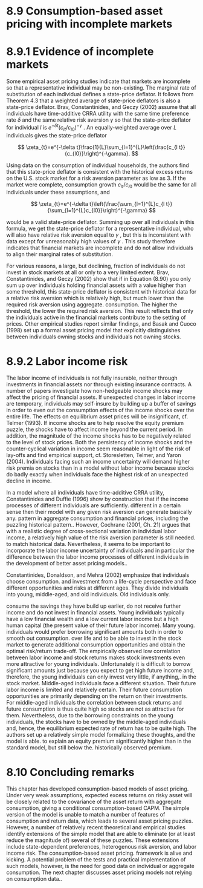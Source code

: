 # 8.9 Consumption-based asset pricing with incomplete markets  

# 8.9.1 Evidence of incomplete markets  

Some empirical asset pricing studies indicate that markets are incomplete so that a representative individual may be non-existing. The marginal rate of substitution of each individual defines a state-price deflator. It follows from Theorem 4.3 that a weighted average of state-price deflators is also a state-price deflator. Brav, Constantinides, and Geczy (2002) assume that all individuals have time-additive CRRA utility with the same time preference rate $\delta$ and the same relative risk aversion $\gamma$ so that the state-price deflator for individual $\textit{l}$ is $e^{-\delta t}\left(c_{l t}/c_{l0}\right)^{-\gamma}$ . An equally-weighted average over $L$ individuals gives the state-price deflator  

$$
\zeta_{t}=e^{-\delta t}\frac{1}{L}\sum_{l=1}^{L}\left(\frac{c_{l t}}{c_{l0}}\right)^{-\gamma}.
$$  

Using data on the consumption of individual households, the authors find that this state-price deflator is consistent with the historical excess returns on the U.S. stock market for a risk aversion parameter as low as 3. If the market were complete, consumption growth $c_{l t}/c_{l0}$ would be the same for all individuals under these assumptions, and  

$$
\zeta_{t}=e^{-\delta t}\left(\frac{\sum_{l=1}^{L}c_{l t}}{\sum_{l=1}^{L}c_{l0}}\right)^{-\gamma}
$$  

would be a valid state-price deflator. Summing up over all individuals in this formula, we get the state-price deflator for a representative individual, who will also have relative risk aversion equal to $\gamma$ , but this is inconsistent with data except for unreasonably high values of $\gamma$ . This study therefore indicates that financial markets are incomplete and do not allow individuals to align their marginal rates of substitution.  

For various reasons, a large, but declining, fraction of individuals do not invest in stock markets at all or only to a very limited extent. Brav, Constantinides, and Geczy (2002) show that if in Equation (8.90) you only sum up over individuals holding financial assets with a value higher than some threshold, this state-price deflator is consistent with historical data for a relative risk aversion which is relatively high, but much lower than the required risk aversion using aggregate. consumption. The higher the threshold, the lower the required risk aversion. This result reflects that only the individuals active in the financial markets contribute to the setting of prices. Other empirical studies report similar findings, and Basak and Cuoco (1998) set up a formal asset pricing model that explicitly distinguishes between individuals owning stocks and individuals not owning stocks.  

# 8.9.2 Labor income risk  

The labor income of individuals is not fully insurable, neither through investments in financial assets nor through existing insurance contracts. A number of papers investigate how non-hedgeable income shocks may affect the pricing of financial assets. If unexpected changes in labor income are temporary, individuals may self-insure by building up a buffer of savings in order to even out the consumption effects of the income shocks over the entire life. The effects on equilibrium asset prices will be insignificant, cf. Telmer (1993). If income shocks are to help resolve the equity premium puzzle, the shocks have to affect income beyond the current period. In addition, the magnitude of the income shocks has to be negatively related to the level of stock prices. Both the persistency of income shocks and the counter-cyclical variation in income seem reasonable in light of the risk of lay-offs and find empirical support, cf. Storesletten, Telmer, and Yaron (2004). Individuals facing such an income uncertainty will demand higher risk premia on stocks than in a model without labor income because stocks do badly exactly when individuals face the highest risk of an unexpected decline in income.  

In a model where all individuals have time-additive CRRA utility, Constantinides and Duffie (1996) show by construction that if the income processes of different individuals are sufficiently. different in a certain sense then their model with any given risk aversion can generate basically any. pattern in aggregate consumption and financial prices, including the puzzling historical pattern.. However, Cochrane (2001, Ch. 21) argues that with a realistic degree of cross-sectional variation in individual labor income, a relatively high value of the risk aversion parameter is still needed. to match historical data. Nevertheless, it seems to be important to incorporate the labor income uncertainty of individuals and in particular the difference between the labor income processes of different individuals in the development of better asset pricing models..  

Constantinides, Donaldson, and Mehra (2002) emphasize that individuals choose consumption. and investment from a life-cycle perspective and face different opportunities and risks at different ages. They divide individuals into young, middle-aged, and old individuals. Old individuals only.  

consume the savings they have build up earlier, do not receive further income and do not invest in financial assets. Young individuals typically have a low financial wealth and a low current labor income but a high human capital (the present value of their future labor income). Many young. individuals would prefer borrowing significant amounts both in order to smooth out consumption. over life and to be able to invest in the stock market to generate additional consumption opportunities and obtain the optimal risk/return trade-off. The empirically observed low correlation between labor income and stock returns makes stock investments even more attractive for young individuals. Unfortunately it is difficult to borrow significant amounts just because you expect to get high future income and, therefore, the young individuals can only invest very little, if anything,. in the stock market. Middle-aged individuals face a different situation. Their future labor income is limited and relatively certain. Their future consumption opportunities are primarily depending on the return on their investments. For middle-aged individuals the correlation between stock returns and future consumption is thus quite high so stocks are not as attractive for them. Nevertheless, due to the borrowing constraints on the young individuals, the stocks have to be owned by the middle-aged individuals and, hence, the equilibrium expected rate of return has to be quite high. The authors set up a relatively simple model formalizing these thoughts, and the model is able. to explain an equity premium significantly higher than in the standard model, but still below the. historically observed premium.  

# 8.10 Concluding remarks  

This chapter has developed consumption-based models of asset pricing. Under very weak assumptions, expected excess returns on risky asset will be closely related to the covariance of the asset return with aggregate consumption, giving a conditional consumption-based CAPM. The simple version of the model is unable to match a number of features of consumption and return data, which leads to several asset pricing puzzles. However, a number of relatively recent theoretical and empirical studies identify extensions of the simple model that are able to eliminate (or at least reduce the magnitude of) several of these puzzles. These extensions include state-dependent preferences, heterogenous risk aversion, and labor income risk. The consumption-based asset pricing. framework is alive and kicking. A potential problem of the tests and practical implementation of such models, however, is the need for good data on individual or aggregate consumption. The next chapter discusses asset pricing models not relying on consumption data..  

